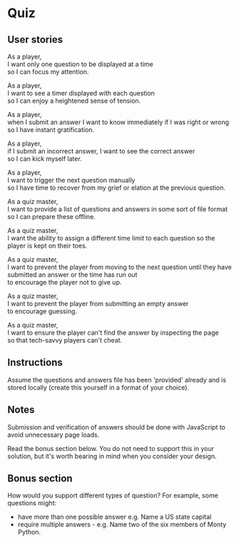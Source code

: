 # Quiz

## User stories

As a player,  
I want only one question to be displayed at a time  
so I can focus my attention.  

As a player,  
I want to see a timer displayed with each question  
so I can enjoy a heightened sense of tension.  

As a player,  
when I submit an answer I want to know immediately if I was right or wrong  
so I have instant gratification.  

As a player,  
if I submit an incorrect answer, I want to see the correct answer  
so I can kick myself later.

As a player,  
I want to trigger the next question manually  
so I have time to recover from my grief or elation at the previous question.


As a quiz master,  
I want to provide a list of questions and answers in some sort of file format  
so I can prepare these offline.

As a quiz master,  
I want the ability to assign a different time limit to each question
so the player is kept on their toes.

As a quiz master,  
I want to prevent the player from moving to the next question until they have   submitted an answer or the time has run out  
to encourage the player not to give up.

As a quiz master,  
I want to prevent the player from submitting an empty answer  
to encourage guessing.

As a quiz master,  
I want to ensure the player can't find the answer by inspecting the page  
so that tech-savvy players can't cheat.

## Instructions

Assume the questions and answers file has been 'provided' already and is stored locally (create this yourself in a format of your choice).

## Notes

Submission and verification of answers should be done with JavaScript to avoid unnecessary page loads.

Read the bonus section below. You do not need to support this in your solution, but it's worth bearing in mind when you consider your design.

## Bonus section

How would you support different types of question? For example, some questions might:

- have more than one possible answer e.g. Name a US state capital
- require multiple answers - e.g. Name two of the six members of Monty Python.
